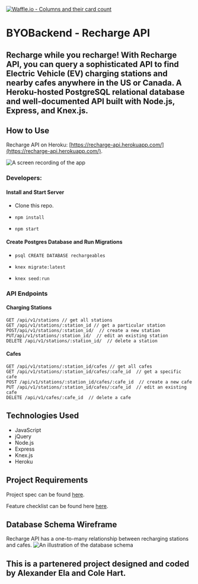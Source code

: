 [![Waffle.io - Columns and their card count](https://badge.waffle.io/colehart/BYOBackend.svg?columns=all)](https://waffle.io/colehart/BYOBackend)

# BYOBackend - Recharge API

## Recharge while you recharge! With Recharge API, you can query a sophisticated API to find Electric Vehicle (EV) charging stations and nearby cafes anywhere in the US or Canada. A Heroku-hosted PostgreSQL relational database and well-documented API built with Node.js, Express, and Knex.js.

## How to Use
Recharge API on Heroku: [https://recharge-api.herokuapp.com/](https://recharge-api.herokuapp.com/).

![A screen recording of the app](https://na.com "App Screen Recording")

### Developers:
#### Install and Start Server
* Clone this repo.

* `npm install`

* `npm start`

#### Create Postgres Database and Run Migrations
*  `psql CREATE DATABASE rechargeables`

* `knex migrate:latest`

* `knex seed:run`

### API Endpoints
#### Charging Stations
```
GET /api/v1/stations // get all stations
GET /api/v1/stations/:station_id // get a particular station
POST/api/v1/stations/:station_id/  // create a new station
PUT/api/v1/stations/:station_id/  // edit an existing station
DELETE /api/v1/stations/:station_id/  // delete a station
```
#### Cafes
```
GET /api/v1/stations/:station_id/cafes // get all cafes
GET /api/v1/stations/:station_id/cafes/:cafe_id  // get a specific cafe
POST /api/v1/stations/:station_id/cafes/:cafe_id  // create a new cafe
PUT /api/v1/stations/:station_id/cafes/:cafe_id  // edit an existing cafe
DELETE /api/v1/cafes/:cafe_id  // delete a cafe
```

## Technologies Used
- JavaScript
- jQuery
- Node.js
- Express
- Knex.js
- Heroku

## Project Requirements
Project spec can be found [here](http://frontend.turing.io/projects/build-your-own-backend.html).

Feature checklist can be found here [here](http://frontend.turing.io/projects/byob/backend-feature-checklist.html).

## Database Schema Wireframe
Recharge API has a one-to-many relationship between recharging stations and cafes.
![An illustration of the database schema](https://raw.githubusercontent.com/colehart/BYOBackend/master/public/assets/images/rechargeSchema.png "Database schema")


## This is a partenered project designed and coded by Alexander Ela and Cole Hart.